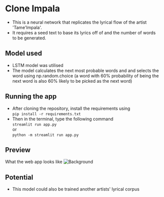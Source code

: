 # Clone Impala

- This is a neural network that replicates the lyrical flow of the artist 'Tame'Impala'.
- It requires a seed text to base its lyrics off of and the number of words to be generated.

## Model used

- LSTM model was utilised
- The model calculates the next most probable words and and selects the word using np.random.choice (a word with 60% probability of being the next word is also 60% likely to be picked as the next word)

## Running the app

- After cloning the repository, install the requirements using  
  `pip install -r requirements.txt`
- Then in the terminal, type the following command  
  `streamlit run app.py`  
  or  
  `python -m streamlit run app.py`

## Preview

What the web app looks like
![Background](preview.png)

## Potential

- This model could also be trained another artists' lyrical corpus

